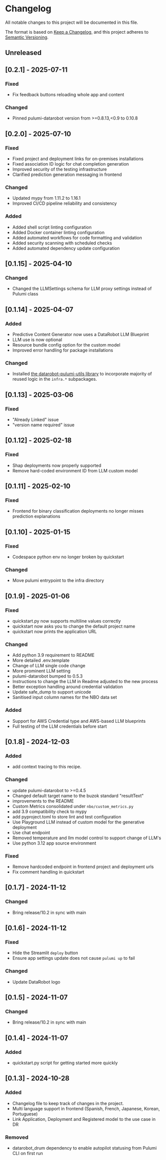 # Changelog

All notable changes to this project will be documented in this file.

The format is based on [Keep a Changelog](https://keepachangelog.com/en/1.1.0/),
and this project adheres to [Semantic Versioning](https://semver.org/spec/v2.0.0.html).

## Unreleased

## [0.2.1] - 2025-07-11

### Fixed

- Fix feedback buttons reloading whole app and content

### Changed

- Pinned pulumi-datarobot version from >=0.8.13,<0.9 to 0.10.8

## [0.2.0] - 2025-07-10

### Fixed

- Fixed project and deployment links for on-premises installations
- Fixed association ID logic for chat completion generation
- Improved security of the testing infrastructure
- Clarified prediction generation messaging in frontend

### Changed

- Updated mypy from 1.11.2 to 1.16.1
- Improved CI/CD pipeline reliability and consistency

### Added

- Added shell script linting configuration
- Added Docker container linting configuration
- Added automated workflows for code formatting and validation
- Added security scanning with scheduled checks
- Added automated dependency update configuration

## [0.1.15] - 2025-04-10

### Changed

- Changed the LLMSettings schema for LLM proxy settings instead of Pulumi class

## [0.1.14] - 2025-04-07

### Added

- Predictive Content Generator now uses a DataRobot LLM Blueprint
- LLM use is now optional
- Resource bundle config option for the custom model
- Improved error handling for package installations

### Changed

- Installed [the datarobot-pulumi-utils library](https://github.com/datarobot-oss/datarobot-pulumi-utils) to incorporate majority of reused logic in the `infra.*` subpackages.

## [0.1.13] - 2025-03-06

### Fixed

- "Already Linked" issue
- "version name required" issue

## [0.1.12] - 2025-02-18

### Fixed

- Shap deployments now properly supported
- Remove hard-coded environment ID from LLM custom model

## [0.1.11] - 2025-02-10

### Fixed

- Frontend for binary classification deployments no longer misses prediction explanations

## [0.1.10] - 2025-01-15

### Fixed

- Codespace python env no longer broken by quickstart

### Changed

- Move pulumi entrypoint to the infra directory

## [0.1.9] - 2025-01-06

### Fixed

- quickstart.py now supports multiline values correctly
- quickstart now asks you to change the default project name
- quickstart now prints the application URL

### Changed

- Add python 3.9 requirement to README
- More detailed .env.template
- Change of LLM single code change
- More prominent LLM setting
- pulumi-datarobot bumped to 0.5.3
- Instructions to change the LLM in Readme adjusted to the new process
- Better exception handling around credential validation
- Update safe_dump to support unicode
- Sanitised input column names for the NBO data set

### Added

- Support for AWS Credential type and AWS-based LLM blueprints
- Full testing of the LLM credentials before start

## [0.1.8] - 2024-12-03

### Added

- add context tracing to this recipe.

### Changed

- update pulumi-datarobot to >=0.4.5
- Changed default target name to the buzok standard "resultText"
- improvements to the README
- Custom Metrics consolidated under `nbo/custom_metrics.py`
- add 3.9 compatibility check to mypy
- add pyproject.toml to store lint and test configuration
- Use Playground LLM instead of custom model for the generative deployment
- Use chat endpoint
- Removed temperature and llm model control to support change of LLM's
- Use python 3.12 app source environment

### Fixed

- Remove hardcoded endpoint in frontend project and deployment urls
- Fix comment handling in quickstart

## [0.1.7] - 2024-11-12

### Changed

- Bring release/10.2 in sync with main

## [0.1.6] - 2024-11-12

### Fixed

- Hide the Streamlit `deploy` button
- Ensure app settings update does not cause `pulumi up` to fail

### Changed

- Update DataRobot logo

## [0.1.5] - 2024-11-07

### Changed

- Bring release/10.2 in sync with main

## [0.1.4] - 2024-11-07

### Added

- quickstart.py script for getting started more quickly

## [0.1.3] - 2024-10-28

### Added

- Changelog file to keep track of changes in the project.
- Multi language support in frontend (Spanish, French, Japanese, Korean, Portuguese)
- Link Application, Deployment and Registered model to the use case in DR

### Removed

- datarobot_drum dependency to enable autopilot statusing from Pulumi CLI on first run
